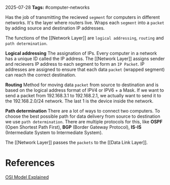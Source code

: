
2025-07-28
**Tags:** #computer-networks 

Has the job of transmitting the recieved `segment` for computers in different networks. It's the layer where routers live. 
Wraps each `segment` into a `packet` by adding source and destination IP addresses.

The functions of the [[Network Layer]] are `logical addressing`, `routing` and `path determination`.

**Logical addressing**
The assignation of IPs. Every computer in a network has a unique ID called the IP address. The [[Network Layer]] assigns sender and recievers IP address to each segment to form an `IP Packet`. IP addresses are assigned to ensure that each data `packet` (wrapped segment) can reach the correct destination.

**Routing**
Method for moving data `packet` from source to destination and is based on the logical address format of IPV4 or IPV6 + a Mask. If we want to send a packet from 192.168.3.1 to 192.168.2.1, we actually want to send it to the 192.168.2.0/24 network. The last 1 is the device inside the network.

**Path determination**
There are a lot of ways to connect two computers. To choose the best possible path for data delivery from source to destination we use `path determination`. There are multiple protocols for this, like **OSPF** (Open Shortest Path First), **BGP** (Border Gateway Protocol), **IS-IS** (Intermediate System to Intermediate System).

The [[Network Layer]] passes the `packets` to the [[Data Link Layer]].

# References

[OSI Model Explained](https://www.youtube.com/watch?v=vv4y_uOneC0&t=105s&ab_channel=TechTerms)

